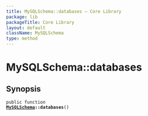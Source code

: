 ```yaml
---
title: MySQLSchema::databases — Core Library
package: lib
packageTitle: Core Library
layout: default
className: MySQLSchema
type: method
---
```


# MySQLSchema::databases

## Synopsis

<code>public function <b><a href="MySQLSchema">MySQLSchema</a>::databases</b>()</code>


